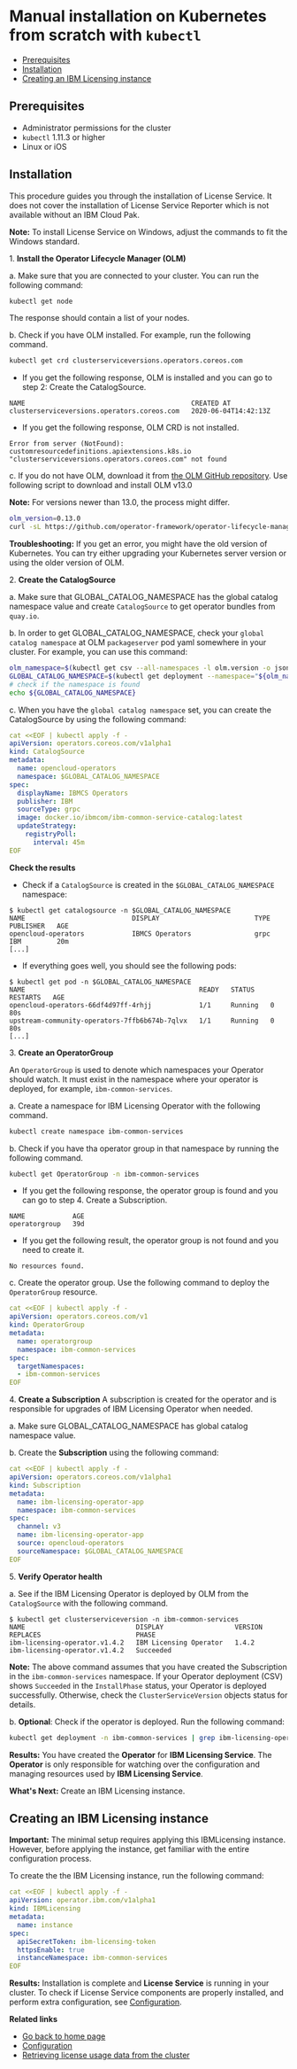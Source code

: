 # Manual installation on Kubernetes from scratch with `kubectl`

- [Prerequisites](#prerequisites)
- [Installation](#installation)
- [Creating an IBM Licensing instance](#creating-an-ibm-licensing-instance)

## Prerequisites

- Administrator permissions for the cluster
- `kubectl` 1.11.3 or higher
- Linux or iOS

## Installation

This procedure guides you through the installation of License Service. It does not cover the installation of License Service Reporter which is not available without an IBM Cloud Pak.

  **Note:** To install License Service on Windows, adjust the commands to fit the Windows standard.

1\. **Install the Operator Lifecycle Manager (OLM)**

a. Make sure that you are connected to your cluster. You can run the following command:

```bash
kubectl get node
```

The response should contain a list of your nodes.

b. Check if you have OLM installed. For example, run the following command.

```bash
kubectl get crd clusterserviceversions.operators.coreos.com
```

- If you get the following response, OLM is installed and you can go to step 2: Create the CatalogSource.

```console
NAME                                          CREATED AT
clusterserviceversions.operators.coreos.com   2020-06-04T14:42:13Z
```

- If you get the following response, OLM CRD is not installed.

```console
Error from server (NotFound): customresourcedefinitions.apiextensions.k8s.io "clusterserviceversions.operators.coreos.com" not found
```

c.  If you do not have OLM, download it from [the OLM GitHub repository](https://github.com/operator-framework/operator-lifecycle-manager/releases). Use following script to download and install OLM v13.0

**Note:** For versions newer than 13.0, the process might differ.

```bash
olm_version=0.13.0
curl -sL https://github.com/operator-framework/operator-lifecycle-manager/releases/download/${olm_version}/install.sh | bash -s ${olm_version}
```

   **Troubleshooting:** If you get an error, you might have the old version of Kubernetes. You can try either upgrading your Kubernetes server version or using the older version of OLM.

2\. **Create the CatalogSource**

a. Make sure that GLOBAL_CATALOG_NAMESPACE has the global catalog namespace value and create `CatalogSource` to get operator bundles from `quay.io`.

b. In order to get GLOBAL_CATALOG_NAMESPACE, check your `global catalog namespace` at OLM `packageserver` pod yaml somewhere in your cluster. For example, you can use this command:

```bash
olm_namespace=$(kubectl get csv --all-namespaces -l olm.version -o jsonpath="{.items[?(@.metadata.name=='packageserver')].metadata.namespace}")
GLOBAL_CATALOG_NAMESPACE=$(kubectl get deployment --namespace="${olm_namespace}" packageserver -o yaml | grep -A 1 -i global-namespace | tail -1 | cut -d "-" -f 2- | sed -e 's/^[ \t]*//')
# check if the namespace is found
echo ${GLOBAL_CATALOG_NAMESPACE}
```

c. When you have the `global catalog namespace` set, you can create the CatalogSource by using the following command:

```yaml
cat <<EOF | kubectl apply -f -
apiVersion: operators.coreos.com/v1alpha1
kind: CatalogSource
metadata:
  name: opencloud-operators
  namespace: $GLOBAL_CATALOG_NAMESPACE
spec:
  displayName: IBMCS Operators
  publisher: IBM
  sourceType: grpc
  image: docker.io/ibmcom/ibm-common-service-catalog:latest
  updateStrategy:
    registryPoll:
      interval: 45m
EOF
```

<b>Check the results</b>
- Check if a `CatalogSource` is created in the `$GLOBAL_CATALOG_NAMESPACE` namespace:

```console
$ kubectl get catalogsource -n $GLOBAL_CATALOG_NAMESPACE
NAME                           DISPLAY                        TYPE   PUBLISHER   AGE
opencloud-operators            IBMCS Operators                grpc   IBM         20m
[...]
```

- If everything goes well, you should see the following pods:

```console
$ kubectl get pod -n $GLOBAL_CATALOG_NAMESPACE
NAME                                            READY   STATUS    RESTARTS   AGE
opencloud-operators-66df4d97ff-4rhjj            1/1     Running   0          80s
upstream-community-operators-7ffb6b674b-7qlvx   1/1     Running   0          80s
[...]
```

3\. **Create an OperatorGroup**

An `OperatorGroup` is used to denote which namespaces your Operator should watch.
It must exist in the namespace where your operator is deployed, for example, `ibm-common-services`.

a. Create a namespace for IBM Licensing Operator with the following command.

```bash
kubectl create namespace ibm-common-services
```

b. Check if you have tha operator group in that namespace by running the following command.

```bash
kubectl get OperatorGroup -n ibm-common-services
```

- If you get the following response, the operator group is found and you can go to step 4. Create a Subscription.

```console
NAME            AGE
operatorgroup   39d
```

- If you get the following result, the operator group is not found and you need to create it.

```console
No resources found.
```

c. Create the operator group.
Use the following command to deploy the `OperatorGroup` resource.

```yaml
cat <<EOF | kubectl apply -f -
apiVersion: operators.coreos.com/v1
kind: OperatorGroup
metadata:
  name: operatorgroup
  namespace: ibm-common-services
spec:
  targetNamespaces:
  - ibm-common-services
EOF
```

4\. **Create a Subscription**
A subscription is created for the operator and is responsible for upgrades of IBM Licensing Operator when needed.

a. Make sure GLOBAL_CATALOG_NAMESPACE has global catalog namespace value.

b. Create the **Subscription** using the following command:

```yaml
cat <<EOF | kubectl apply -f -
apiVersion: operators.coreos.com/v1alpha1
kind: Subscription
metadata:
  name: ibm-licensing-operator-app
  namespace: ibm-common-services
spec:
  channel: v3
  name: ibm-licensing-operator-app
  source: opencloud-operators
  sourceNamespace: $GLOBAL_CATALOG_NAMESPACE
EOF
```

5\. **Verify Operator health**

a. See if the IBM Licensing Operator is deployed by OLM from the `CatalogSource` with the following command.

```console
$ kubectl get clusterserviceversion -n ibm-common-services
NAME                            DISPLAY                  VERSION   REPLACES                        PHASE
ibm-licensing-operator.v1.4.2   IBM Licensing Operator   1.4.2     ibm-licensing-operator.v1.4.2   Succeeded
```

**Note:** The above command assumes that you have created the Subscription in the `ibm-common-services` namespace.
If your Operator deployment (CSV) shows `Succeeded` in the `InstallPhase` status, your Operator is deployed successfully. Otherwise, check the `ClusterServiceVersion` objects status for details.

b. **Optional**: Check if the operator is deployed. Run the following command:

```bash
kubectl get deployment -n ibm-common-services | grep ibm-licensing-operator
```

**Results:**
You have created the **Operator** for **IBM Licensing Service**. The **Operator** is only responsible for watching over the configuration and managing resources used by **IBM Licensing Service**.

**What's Next:**
Create an IBM Licensing instance.

## Creating an IBM Licensing instance

**Important:** The minimal setup requires applying this IBMLicensing instance. However, before applying the instance, get familiar with the entire configuration process.

To create the the IBM Licensing instance, run the following command:

```yaml
cat <<EOF | kubectl apply -f -
apiVersion: operator.ibm.com/v1alpha1
kind: IBMLicensing
metadata:
  name: instance
spec:
  apiSecretToken: ibm-licensing-token
  httpsEnable: true
  instanceNamespace: ibm-common-services
EOF
```

**Results:** Installation is complete and **License Service** is running in your cluster. To check if License Service components are properly installed, and perform extra configuration, see [Configuration](Configuration.md).

<b>Related links</b>

- [Go back to home page](../License_Service_main.md#documentation)
- [Configuration](Configuration.md)
- [Retrieving license usage data from the cluster](Retrieving_data.md)
